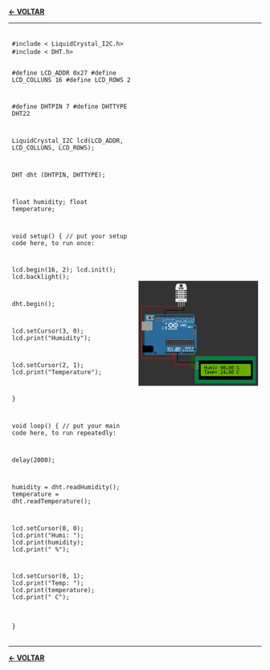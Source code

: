 [**<- VOLTAR**](https://github.com/Leandro-Cardoso/Univassouras-IOT)

<table>
  <tr>
    <td width="50%">
      <pre><code>
#include < LiquidCrystal_I2C.h>
#include < DHT.h>

#define LCD_ADDR 0x27
#define LCD_COLLUNS 16
#define LCD_ROWS 2

#define DHTPIN 7
#define DHTTYPE DHT22

LiquidCrystal_I2C lcd(LCD_ADDR, LCD_COLLUNS, LCD_ROWS);

DHT dht (DHTPIN, DHTTYPE);

float humidity;
float temperature;

void setup() {
  // put your setup code here, to run once:

  lcd.begin(16, 2);
  lcd.init();
  lcd.backlight();

  dht.begin();

  lcd.setCursor(3, 0);
  lcd.print("Humidity");

  lcd.setCursor(2, 1);
  lcd.print("Temperature");

}

void loop() {
  // put your main code here, to run repeatedly:

  delay(2000);

  humidity = dht.readHumidity();
  temperature = dht.readTemperature();

  lcd.setCursor(0, 0);
  lcd.print("Humi: ");
  lcd.print(humidity);
  lcd.print(" %");

  lcd.setCursor(0, 1);
  lcd.print("Temp: ");
  lcd.print(temperature);
  lcd.print(" C");

}
      </code></pre>
    </td>
    <td width="50%">
      <img src="arduino.png" alt="Arduino">
    </td>
  </tr>
</table>

[**<- VOLTAR**](https://github.com/Leandro-Cardoso/Univassouras-IOT)
